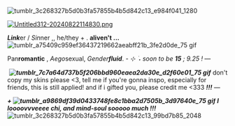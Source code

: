 ![tumblr_3c268327b5d0b3fa57855b4b5d842c13_e984f041_1280](https://github.com/user-attachments/assets/00c05e43-4864-43e9-a67f-24e0c7a4fedb)

[![Untitled312-20240822114830.png](https://i.postimg.cc/3rGszHN3/Untitled312-20240822114830.png)](https://postimg.cc/t7XvVwFc)


***Link***er / *Sin*ner ,, he/they + . **aliven't ...** ![tumblr_a75409c959ef36437219662aeabff21b_3fe2d0de_75 gif](https://github.com/user-attachments/assets/5cd4c0ce-f978-4219-b974-ca176add0cbe)

 Pan**romantic** , *Aego*sexual, *Gender****fluid***.
*- ⊹ ࣪ ˖ soon to be **15** ; 9.25 !* —

‎‎ ***![tumblr_7c7a64d737b5f206bbd960eaea2da30e_d2f60e01_75 gif](https://github.com/user-attachments/assets/0238e456-76ee-47e3-a24a-0ce403738211)‎*** don't copy my skins please <3,
tell me if you're gonna inspo, especially for friends, this is still applied! and if i gifted you, please credit me <333 ***!!!*** — 

***‎‎+ ![tumblr_a9869df39d0433748fe8c1bba2d7505b_3d97640e_75 gif](https://github.com/user-attachments/assets/26a485c3-4ee7-4c2e-bb49-cbd275762de9) I loooovvveeee chi, and mind-soul sooooo much !!!***
![tumblr_3c268327b5d0b3fa57855b4b5d842c13_99bd7b85_2048](https://github.com/user-attachments/assets/fdcdaf55-e0f8-473b-b32c-4b7231ea46d8)
